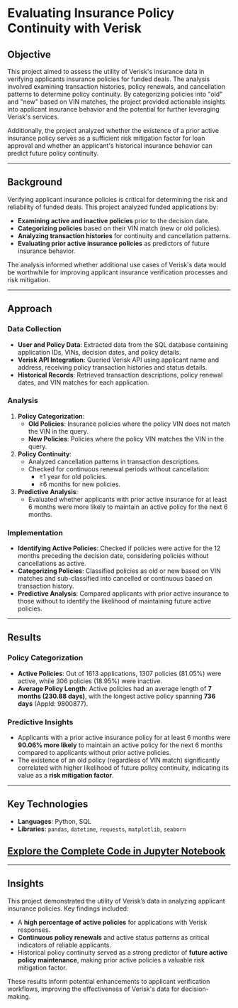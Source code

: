 # Evaluating Insurance Policy Continuity with Verisk

## Objective
This project aimed to assess the utility of Verisk's insurance data in verifying applicants insurance policies for funded deals. The analysis involved examining transaction histories, policy renewals, and cancellation patterns to determine policy continuity. By categorizing policies into "old" and "new" based on VIN matches, the project provided actionable insights into applicant insurance behavior and the potential for further leveraging Verisk's services.

Additionally, the project analyzed whether the existence of a prior active insurance policy serves as a sufficient risk mitigation factor for loan approval and whether an applicant's historical insurance behavior can predict future policy continuity.

---

## Background
Verifying applicant insurance policies is critical for determining the risk and reliability of funded deals. This project analyzed funded applications by:
- **Examining active and inactive policies** prior to the decision date.
- **Categorizing policies** based on their VIN match (new or old policies).
- **Analyzing transaction histories** for continuity and cancellation patterns.
- **Evaluating prior active insurance policies** as predictors of future insurance behavior.

The analysis informed whether additional use cases of Verisk's data would be worthwhile for improving applicant insurance verification processes and risk mitigation.

---

## Approach

### Data Collection
- **User and Policy Data**: Extracted data from the SQL database containing application IDs, VINs, decision dates, and policy details.
- **Verisk API Integration**: Queried Verisk API using applicant name and address, receiving policy transaction histories and status details.
- **Historical Records**: Retrieved transaction descriptions, policy renewal dates, and VIN matches for each application.

### Analysis
1. **Policy Categorization**:
   - **Old Policies**: Insurance policies where the policy VIN does not match the VIN in the query.
   - **New Policies**: Policies where the policy VIN matches the VIN in the query.
2. **Policy Continuity**:
   - Analyzed cancellation patterns in transaction descriptions.
   - Checked for continuous renewal periods without cancellation:
     - ≥1 year for old policies.
     - ≥6 months for new policies.
3. **Predictive Analysis**:
   - Evaluated whether applicants with prior active insurance for at least 6 months were more likely to maintain an active policy for the next 6 months.

### Implementation
- **Identifying Active Policies**: Checked if policies were active for the 12 months preceding the decision date, considering policies without cancellations as active.
- **Categorizing Policies**: Classified policies as old or new based on VIN matches and sub-classified into cancelled or continuous based on transaction history.
- **Predictive Analysis**: Compared applicants with prior active insurance to those without to identify the likelihood of maintaining future active policies.

---

## Results

### Policy Categorization
- **Active Policies**: Out of 1613 applications, 1307 policies (81.05%) were active, while 306 policies (18.95%) were inactive.
- **Average Policy Length**: Active policies had an average length of **7 months (230.88 days)**, with the longest active policy spanning **736 days** (AppId: 9800877).

### Predictive Insights
- Applicants with a prior active insurance policy for at least 6 months were **90.06% more likely** to maintain an active policy for the next 6 months compared to applicants without prior active policies.
- The existence of an old policy (regardless of VIN match) significantly correlated with higher likelihood of future policy continuity, indicating its value as a **risk mitigation factor**.

---

## Key Technologies
- **Languages**: Python, SQL
- **Libraries**: `pandas`, `datetime`, `requests`, `matplotlib`, `seaborn`

## [Explore the Complete Code in Jupyter Notebook](https://github.com/srdjan-injac/active_insurance_policies/blob/main/ODYS-42.ipynb)
---

## Insights
This project demonstrated the utility of Verisk’s data in analyzing applicant insurance policies. Key findings included:
- A **high percentage of active policies** for applications with Verisk responses.
- **Continuous policy renewals** and active status patterns as critical indicators of reliable applicants.
- Historical policy continuity served as a strong predictor of **future active policy maintenance**, making prior active policies a valuable risk mitigation factor.

These results inform potential enhancements to applicant verification workflows, improving the effectiveness of Verisk's data for decision-making.
